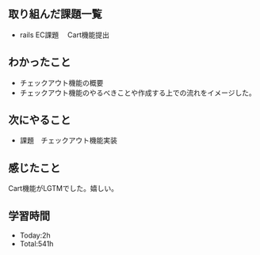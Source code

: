 ## 取り組んだ課題一覧
- rails EC課題 　Cart機能提出
## わかったこと
- チェックアウト機能の概要
- チェックアウト機能のやるべきことや作成する上での流れをイメージした。
## 次にやること
- 課題　チェックアウト機能実装
## 感じたこと
Cart機能がLGTMでした。嬉しい。
## 学習時間
- Today:2h
- Total:541h
